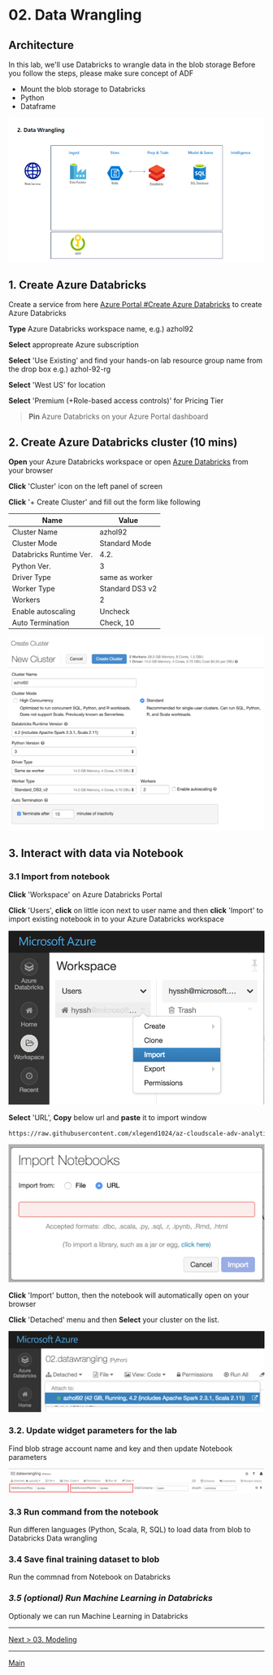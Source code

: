 # 02. Data Wrangling

## Architecture

In this lab, we'll use Databricks to wrangle data in the blob storage
Before you follow the steps, please make sure concept of ADF

* Mount the blob storage to Databricks
* Python
* Dataframe

![02](./images/arch02.png)

## 1. Create Azure Databricks

Create a service from here [Azure Portal #Create Azure Databricks](https://ms.portal.azure.com/#create/Microsoft.Databricks) to create Azure Databricks

__Type__ Azure Databricks workspace name, e.g.) azhol92

__Select__ appropreate Azure subscription

__Select__ 'Use Existing' and find your hands-on lab resource group name from the drop box e.g.) azhol-92-rg

__Select__ 'West US' for location

__Select__ 'Premium (+Role-based access controls)' for Pricing Tier

> __Pin__ Azure Databricks on your Azure Portal dashboard

## 2. Create Azure Databricks cluster (10 mins)

__Open__ your Azure Databricks workspace or open [Azure Databricks](https://westus.azuredatabricks.net/) from your browser

__Click__ 'Cluster' icon on the left panel of screen

__Click__ '+ Create Cluster' and fill out the form like following

|Name|Value|
|---|---|
|Cluster Name|azhol92|
|Cluster Mode|Standard Mode|
|Databricks Runtime Ver.|4.2.|
|Python Ver.|3|
|Driver Type|same as worker|
|Worker Type|Standard DS3 v2|
|Workers|2|
|Enable autoscaling|Uncheck|
|Auto Termination|Check, 10|

![createdatabrcisk](./images/02.01.png)

## 3. Interact with data via Notebook

### 3.1 Import from notebook

__Click__ 'Workspace' on Azure Databricks Portal

__Click__ 'Users', __click__ on little icon next to user name and then __click__ 'Import' to import existing notebook in to your Azure Databricks workspace

![importnotebook](./images/02.02.png)

__Select__ 'URL', __Copy__ below url and __paste__ it to import window

```html
https://raw.githubusercontent.com/xlegend1024/az-cloudscale-adv-analytics/master/AzureDatabricks/02.datawrangling.ipynb
```

![importnotebook](./images/02.03.png)

__Click__ 'Import' button, then the notebook will automatically open on your browser

__Click__ 'Detached' menu and then __Select__ your cluster on the list.

![importnotebook](./images/02.04.png)

### 3.2. Update widget parameters for the lab

Find blob strage account name and key and then update Notebook parameters

![importnotebook](./images/02.05.png)

### 3.3 Run command from the notebook

Run differen languages (Python, Scala, R, SQL) to load data from blob to Databricks Data wrangling

### 3.4 Save final training dataset to blob

Run the commnad from Notebook on Databricks

### _3.5 (optional) Run Machine Learning in Databricks_

Optionaly we can run Machine Learning in Databricks

---
[Next > 03. Modeling](https://github.com/xlegend1024/az-cloudscale-adv-analytics/blob/master/03Modeling.md)

---
[Main](https://github.com/xlegend1024/az-cloudscale-adv-analytics/blob/master/README.md)
